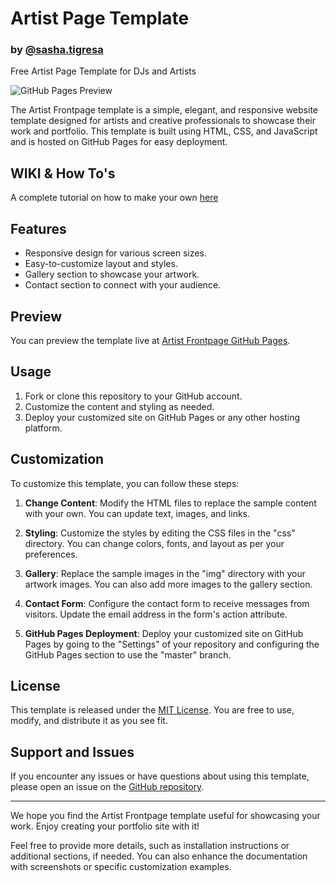 # Artist Page Template 
### by [@sasha.tigresa](https://www.instagram.com/sasha.tigresa/)<br>
Free Artist Page Template for DJs and Artists

![GitHub Pages Preview]([https://sasha-astiadi.github.io/artist_frontpage/](https://sasha-astiadi.github.io/artist_frontpage))

The Artist Frontpage template is a simple, elegant, and responsive website template designed for artists and creative professionals to showcase their work and portfolio. This template is built using HTML, CSS, and JavaScript and is hosted on GitHub Pages for easy deployment.

## WIKI & How To's
A complete tutorial on how to make your own [here](https://github.com/sasha-astiadi/artist_frontpage/wiki)

## Features

- Responsive design for various screen sizes.
- Easy-to-customize layout and styles.
- Gallery section to showcase your artwork.
- Contact section to connect with your audience.

## Preview

You can preview the template live at [Artist Frontpage GitHub Pages](https://sasha-astiadi.github.io/artist_frontpage/).

## Usage

1. Fork or clone this repository to your GitHub account.
2. Customize the content and styling as needed.
3. Deploy your customized site on GitHub Pages or any other hosting platform.

## Customization

To customize this template, you can follow these steps:

1. **Change Content**: Modify the HTML files to replace the sample content with your own. You can update text, images, and links.

2. **Styling**: Customize the styles by editing the CSS files in the "css" directory. You can change colors, fonts, and layout as per your preferences.

3. **Gallery**: Replace the sample images in the "img" directory with your artwork images. You can also add more images to the gallery section.

4. **Contact Form**: Configure the contact form to receive messages from visitors. Update the email address in the form's action attribute.

5. **GitHub Pages Deployment**: Deploy your customized site on GitHub Pages by going to the "Settings" of your repository and configuring the GitHub Pages section to use the "master" branch.

## License

This template is released under the [MIT License](LICENSE). You are free to use, modify, and distribute it as you see fit.

## Support and Issues

If you encounter any issues or have questions about using this template, please open an issue on the [GitHub repository](https://github.com/sasha-astiadi/artist_frontpage/issues).

---

We hope you find the Artist Frontpage template useful for showcasing your work. Enjoy creating your portfolio site with it!

Feel free to provide more details, such as installation instructions or additional sections, if needed. You can also enhance the documentation with screenshots or specific customization examples.
